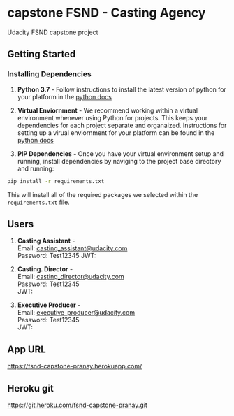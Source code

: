 # capstone FSND - Casting Agency
Udacity FSND capstone project

## Getting Started

### Installing Dependencies

1. **Python 3.7** - Follow instructions to install the latest version of python for your platform in the [python docs](https://docs.python.org/3/using/unix.html#getting-and-installing-the-latest-version-of-python)


2. **Virtual Enviornment** - We recommend working within a virtual environment whenever using Python for projects. This keeps your dependencies for each project separate and organaized. Instructions for setting up a virual enviornment for your platform can be found in the [python docs](https://packaging.python.org/guides/installing-using-pip-and-virtual-environments/)


3. **PIP Dependencies** - Once you have your virtual environment setup and running, install dependencies by naviging to the project base directory and running:
```bash
pip install -r requirements.txt
```
This will install all of the required packages we selected within the `requirements.txt` file.


## Users

1. **Casting Assistant** -    
Email: casting_assistant@udacity.com     
Password: Test12345
JWT:          

2. **Casting. Director** -    
Email: casting_director@udacity.com    
Password: Test12345    
JWT:        

3. **Executive Producer** -    
Email: executive_producer@udacity.com    
Password: Test12345     
JWT:

## App URL
https://fsnd-capstone-pranay.herokuapp.com/ 
## Heroku git
https://git.heroku.com/fsnd-capstone-pranay.git

